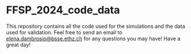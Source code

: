 # FFSP_2024_code_data
This repository contains all the code used for the simulations and the data used for validation. Feel free to send an email to elena.dambrosio@bsse.ethz.ch for any questions you may have! Have a great day!
